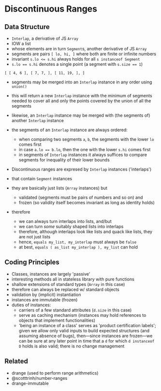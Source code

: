 


# Discontinuous Ranges

## Data Structure

* `Interlap`, a derivative of JS `Array`
* IOW a list
* whose elements are in turn `Segment`s, another derivative of JS `Array`
* segments are pairs `[ lo, hi, ]` where both are finite or infinite numbers
* invariant `s.lo <= s.hi` always holds for all `s instanceof Segment`
* `s.lo == s.hi` denotes a single point (a segment with `s.size == 1`)

```
[ [ 4, 6 ], [ 7, 7, ], [ 11, 19, ], ]
```

* segments may be merged into an `Interlap` instance in any order using `union()`
* this will return a new `Interlap` instance with the minimum of segments needed to cover all and only the
	points covered by the union of all the segments
* likewise, an `Interlap` instance may be merged with (the segments of) another `Interlap` instance
* the segments of an `Interlap` instance are always ordered:
	* when comparing two segments `a`, `b`, the segments with the lower `lo` comes first
	* in case `a.lo == b.lo`, then the one with the lower `s.hi` comes first
	* in segments of `Interlap` instances it always suffices to compare segments for inequality of their
		lower bounds

* Discontinuous ranges are expresed by `Interlap` instances ('interlaps')
* that contain `Segment` instances
* they are basically just lists (`Array` instances) but
  * validated (segments must be pairs of numbers and so on) and
  * frozen (so validity itself becomes invariant as long as identity holds)
* therefore
  * we can always turn interlaps into lists, and/but
  * we can turn *some* suitably shaped lists into interlaps
  * therefore, although interlaps look like lists and quack like lists, they are not just lists
  * hence, `equals my_list, my_interlap` must always be `false`
  * at best, `equals ( as_list my_interlap ), my_list` can hold

## Coding Principles

* Classes, instances are largely 'passive'
* interesting methods all in stateless library with pure functions
* shallow extensions of standard types (`Array` in this case)
* therefore can always be replaced w/ standard objects
* validation by (implicit) instantiation
* instances are immutable (frozen)
* duties of instances:
	* carriers of a few standard attributes (`d.size` in this case)
	* serve as caching mechanism (instances may hold references to objects that implement functionalities)
	* 'being an instance of a class' serves as 'product certification labels'; given we allow only valid
	  inputs to build expected structures (and assuming absence of bugs), then—since instances are frozen—we
	  can be sure at any later point in time that a `d` for which `d instanceof D` holds is also valid; there
	  is no change management

## Related

* drange (used to perform range arithmetics)
* @scotttrinh/number-ranges
* drange-immutable



